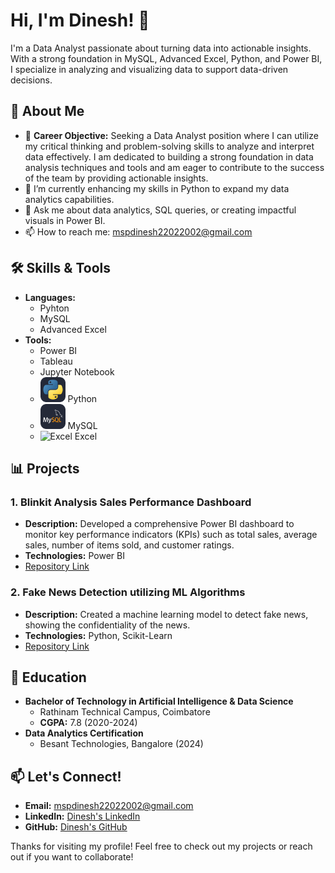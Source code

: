 # Hi, I'm Dinesh! 👋

I'm a Data Analyst passionate about turning data into actionable insights. With a strong foundation in MySQL, Advanced Excel, Python, and Power BI, I specialize in analyzing and visualizing data to support data-driven decisions.

## 🚀 About Me

- 🎯 **Career Objective:** Seeking a Data Analyst position where I can utilize my critical thinking and problem-solving skills to analyze and interpret data effectively. I am dedicated to building a strong foundation in data analysis techniques and tools and am eager to contribute to the success of the team by providing actionable insights.
- 🌱 I’m currently enhancing my skills in Python to expand my data analytics capabilities.
- 💬 Ask me about data analytics, SQL queries, or creating impactful visuals in Power BI.
- 📫 How to reach me: [mspdinesh22022002@gmail.com](mailto:mspdinesh22022002@gmail.com)

## 🛠️ Skills & Tools

- **Languages:**
  - Pyhton
  - MySQL
  - Advanced Excel
- **Tools:**
  - Power BI
  - Tableau
  - Jupyter Notebook
  - <img src="https://raw.githubusercontent.com/tandpfun/skill-icons/65dea6c4eaca7da319e552c09f4cf5a9a8dab2c8/icons/Python-Dark.svg" alt="Python" width="40" height="40"> Python
  - <img src="https://raw.githubusercontent.com/tandpfun/skill-icons/65dea6c4eaca7da319e552c09f4cf5a9a8dab2c8/icons/MySQL-Dark.svg" alt="MySQL" width="40" height="40"> MySQL
  - <img src="https://raw.githubusercontent.com/tandpfun/skill-icons/65dea6c4eaca7da319e552c09f4cf5a9a8dab2c8/icons/Excel-Dark.svg" alt="Excel" width="40" height="40"> Excel

## 📊 Projects

### 1. **Blinkit Analysis Sales Performance Dashboard**
   - **Description:** Developed a comprehensive Power BI dashboard to monitor key performance indicators (KPIs) such as total sales, average sales, number of items sold, and customer ratings.
   - **Technologies:** Power BI
   - [Repository Link](https://github.com/yourusername/blinkit-analysis)

### 2. **Fake News Detection utilizing ML Algorithms**
   - **Description:** Created a machine learning model to detect fake news, showing the confidentiality of the news.
   - **Technologies:** Python, Scikit-Learn
   - [Repository Link](https://github.com/yourusername/fake-news-detection)

## 🌟 Education

- **Bachelor of Technology in Artificial Intelligence & Data Science**
  - Rathinam Technical Campus, Coimbatore
  - **CGPA:** 7.8 (2020-2024)
- **Data Analytics Certification**
  - Besant Technologies, Bangalore (2024)

## 📫 Let's Connect!

- **Email:** [mspdinesh22022002@gmail.com](mailto:mspdinesh22022002@gmail.com)
- **LinkedIn:** [Dinesh's LinkedIn](https://www.linkedin.com/in/dinesh2202)
- **GitHub:** [Dinesh's GitHub](https://github.com/yourusername)

Thanks for visiting my profile! Feel free to check out my projects or reach out if you want to collaborate!
